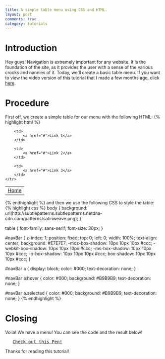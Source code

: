 ```yaml
---
title: A simple table menu using CSS and HTML.
layout: post
comments: true
category: tutorials
---
```


# Introduction

Hey guys! Navigation is extremely important for any website. It is the foundation of the site, as it provides the user with a sense of the various crooks and nannies of it. Today, we'll create a basic table menu. If you want to view the video version of this tutorial that I made a few months ago, click [here](http://www.youtube.com/watch?v=xjZMlQUFsJY&feature=player_detailpage).

# Procedure

First off, we create a simple table for our menu with the following HTML:
{% highlight html %}
<table cellpadding="0px" cellspacing="0px" id="navBar">
	<tr>
		<td>
			<a class="selected" href="index.html">Home</a>
		</td>

		<td>
			<a href="#">Link 1</a>
		</td>

		<td>
			<a href="#">Link 2</a>
		</td>

		<td>
			<a href="#">Link 3</a>
		</td>
	</tr>
</table>
{% endhighlight %}
and then we use the following CSS to style the table:
{% highlight css %}
body {
	background: url(http://subtlepatterns.subtlepatterns.netdna-cdn.com/patterns/satinweave.png);
}

table {
	font-family: sans-serif;
	font-size: 30px;
}

#navBar {
	z-index: 1;
	position: fixed;
	top: 0;
	left: 0;
	width: 100%;
	text-align: center;
	background: #E7E7E7;
	-moz-box-shadow: 10px 10px 10px #ccc;
	-webkit-box-shadow: 10px 10px 10px #ccc;
	-ms-box-shadow: 10px 10px 10px #ccc;
	-o-box-shadow: 10px 10px 10px #ccc;
	box-shadow: 10px 10px 10px #ccc;
}

#navBar a {
	display: block;
	color: #000;
	text-decoration: none;
}

#navBar a:hover {
	color: #000;
	background: #B9B9B9;
	text-decoration: none;
}

#navBar a.selected {
	color: #000;
	background: #B9B9B9;
	text-decoration: none;
}
{% endhighlight %}

# Closing

Voila! We have a menu! You can see the code and the result below!
<div class="codepen"><pre class="codepen" data-height="300" data-type="result" data-href="JfAqo" data-user="srig99" data-safe="true"> <code> </code> <a href="http://codepen.io/srig99/pen/JfAqo">Check out this Pen!</a> </pre>
<script src="http://codepen.io/assets/embed/ei.js"> </script></div>
Thanks for reading this tutorial!